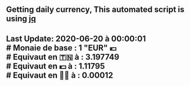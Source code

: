 ## Getting daily currency, This automated script is using [jq](https://stedolan.github.io/jq/)
## Last Update:  2020-06-20 à 00:00:01 </br># Monaie de base : 1 "EUR" 💶 </br> # Equivaut en 🇹🇳 à :  3.197749 </br> # Equivaut en 💵 à : 1.11795</br> # Equivaut en 🐱‍💻 à :  0.00012
